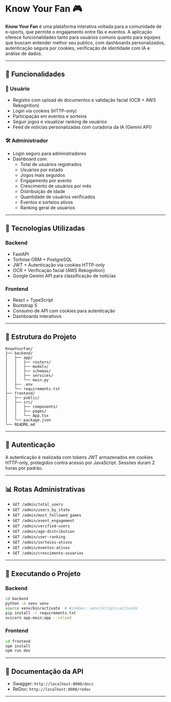 # Know Your Fan 🎮

**Know Your Fan** é uma plataforma interativa voltada para a comunidade de e-sports, que permite o engajamento entre fãs e eventos. A aplicação oferece funcionalidades tanto para usuários comuns quanto para equipes que buscam entender melhor seu publico, com dashboards personalizados, autenticação segura por cookies, verificação de identidade com IA e análise de dados.

---

## 🚀 Funcionalidades

### 👤 Usuário
- Registro com upload de documentos e validação facial (OCR + AWS Rekognition)
- Login via cookies (HTTP-only)
- Participação em eventos e sorteios
- Seguir jogos e visualizar ranking de usuários
- Feed de notícias personalizadas com curadoria da IA (Gemini API)

### 🛠️ Administrador
- Login seguro para administradores
- Dashboard com:
  - Total de usuários registrados
  - Usuários por estado
  - Jogos mais seguidos
  - Engajamento por evento
  - Crescimento de usuários por mês
  - Distribuição de idade
  - Quantidade de usuários verificados
  - Eventos e sorteios ativos
  - Ranking geral de usuários

---

## 🧰 Tecnologias Utilizadas

### Backend
- FastAPI
- Tortoise ORM + PostgreSQL
- JWT + Autenticação via cookies HTTP-only
- OCR + Verificação facial (AWS Rekognition)
- Google Gemini API para classificação de notícias

### Frontend
- React + TypeScript
- Bootstrap 5
- Consumo de API com cookies para autenticação
- Dashboards interativos

---

## 📂 Estrutura do Projeto

```
KnowYourFan/
├── backend/
│   ├── app/
│   │   ├── routers/
│   │   ├── models/
│   │   ├── schemas/
│   │   ├── services/
│   │   └── main.py
│   ├── .env
│   └── requirements.txt
├── frontend/
│   ├── public/
│   ├── src/
│   │   ├── components/
│   │   ├── pages/
│   │   └── App.tsx
│   └── package.json
└── README.md
```

---

## 🔐 Autenticação

A autenticação é realizada com tokens JWT armazenados em cookies HTTP-only, protegidos contra acesso por JavaScript. Sessões duram 2 horas por padrão.

---

## 📊 Rotas Administrativas

- `GET /admin/total_users`
- `GET /admin/users_by_state`
- `GET /admin/most_followed_games`
- `GET /admin/event_engagement`
- `GET /admin/verified-users`
- `GET /admin/age-distribution`
- `GET /admin/user-ranking`
- `GET /admin/sorteios-ativos`
- `GET /admin/eventos-ativos`
- `GET /admin/crescimento-usuarios`

---

## 🧪 Executando o Projeto

### Backend
```bash
cd backend
python -m venv venv
source venv/bin/activate  # Windows: venv\Scripts\activate
pip install -r requirements.txt
uvicorn app.main:app --reload
```

### Frontend
```bash
cd frontend
npm install
npm run dev
```

---

## 📘 Documentação da API

- Swagger: `http://localhost:8000/docs`
- ReDoc: `http://localhost:8000/redoc`

---
